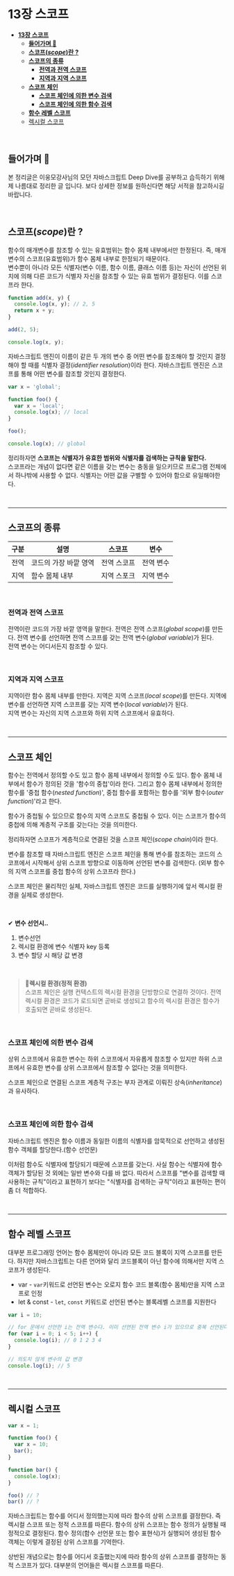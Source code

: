 # **13장 스코프**

- [**13장 스코프**](#13장-스코프)
  - [**들어가며 🎈**](#들어가며-)
  - [**스코프(_scope_)란 ?**](#스코프scope란-)
  - [**스코프의 종류**](#스코프의-종류)
    - [**전역과 전역 스코프**](#전역과-전역-스코프)
    - [**지역과 지역 스코프**](#지역과-지역-스코프)
  - [**스코프 체인**](#스코프-체인)
    - [**스코프 체인에 의한 변수 검색**](#스코프-체인에-의한-변수-검색)
    - [**스코프 체인에 의한 함수 검색**](#스코프-체인에-의한-함수-검색)
  - [**함수 레벨 스코프**](#함수-레벨-스코프)
  - [렉시컬 스코프](#렉시컬-스코프)


<br>

## **들어가며 🎈**

본 정리글은 이웅모강사님의 모던 자바스크립트 Deep Dive를 공부하고 습득하기 위해 제 나름대로 정리한 글 입니다. 보다 상세한 정보를 원하신다면 해당 서적을 참고하시길 바랍니다.

<br>

## **스코프(_scope_)란 ?**

함수의 매개변수를 참조할 수 있는 유효범위는 함수 몸체 내부에서만 한정된다. 즉, 매개변수의 스코프(유효범위)가 함수 몸체 내부로 한정되기 때문이다.  
변수뿐이 아니라 모든 식별자(변수 이름, 함수 이름, 클래스 이름 등)는 자신이 선언된 위치에 의해 다른 코드가 식별자 자신을 참조할 수 있는 유효 범위가 결정된다. 이를 스코프라 한다.

```javascript
function add(x, y) {
  console.log(x, y); // 2, 5
  return x + y;
}

add(2, 5);

console.log(x, y);
```

자바스크립트 엔진이 이름이 같은 두 개의 변수 중 어떤 변수를 참조해야 할 것인지 결정해야 할 때를 식별자 결정(_identifier resolution_)이라 한다. 자바스크립트 엔진은 스코프를 통해 어떤 변수를 참조할 것인지 결정한다.

```javascript
var x = 'global';

function foo() {
  var x = 'local';
  console.log(x); // local
}

foo();

console.log(x); // global
```

정리하자면 **스코프는 식별자가 유효한 범위와 식별자를 검색하는 규칙을 말한다.**  
스코프라는 개념이 없다면 같은 이름을 갖는 변수는 충동을 일으키므로 프로그램 전체에서 하나밖에 사용할 수 없다. 식별자는 어떤 값을 구별할 수 있어야 함으로 유일해야한다.

<br>

---

## **스코프의 종류**

| 구분 | <center>설명</center> | <center>스코프</center> | <center>변수</center> |
| ---- | --------------------- | ----------------------- | --------------------- |
| 전역 | 코드의 가장 바깥 영역 | 전역 스코프             | 전역 변수             |
| 지역 | 함수 몸체 내부        | 지역 스포크             | 지역 변수             |

<br>

### **전역과 전역 스코프**

전역이란 코드의 가장 바깥 영역을 말한다. 전역은 전역 스코프(_global scope_)를 만든다.
전역 변수를 선언하면 전역 스코프를 갖는 전역 변수(_global variable_)가 된다.  
전역 변수는 어디서든지 참조할 수 있다.

<br>

### **지역과 지역 스코프**

지역이란 함수 몸체 내부를 만한다. 지역은 지역 스코프(_local scope_)를 만든다. 지역에 변수를 선언하면 지역 스코프를 갖는 지역 변수(_local variable_)가 된다.  
지역 변수는 자신의 지역 스코프와 하위 지역 스코프에서 유효하다.

<br>

---

## **스코프 체인**

함수는 전역에서 정의할 수도 있고 함수 몸체 내부에서 정의할 수도 있다. 함수 몸체 내부에서 함수가 정의된 것을 '함수의 중첩'이라 한다. 그리고 함수 몸체 내부에서 정의한 함수를 '중첩 함수(_nested function_)', 중첩 함수를 포함하는 함수를 '외부 함수(_outer function_)'라고 한다.

함수가 중첩될 수 있으므로 함수의 지역 스코프도 중첩될 수 있다. 이는 스코프가 함수의 중첩에 의해 계층적 구조를 갖는다는 것을 의미한다.

정리하자면 스코프가 계층적으로 연결된 것을 스코프 체인(_scope chain_)이라 한다.

변수를 참조할 때 자바스크립트 엔진은 스코프 체인을 통해 변수를 참조하는 코드의 스코프에서 시작해서 상위 스코프 방향으로 이동하며 선언된 변수를 검색한다. (외부 함수의 지역 스코프를 중첩 함수의 상위 스코프라 한다.)

스코프 체인은 물리적인 실체, 자바스크립트 엔진은 코드를 실행하기에 앞서 렉시컬 환경을 실제로 생성한다.

<br>

✔ **변수 선언시..**

1. 변수선언
2. 렉시컬 환경에 변수 식별자 key 등록
3. 변수 할당 시 해당 값 변경

<br>

> **📄렉시컬 환경(정적 환경)**  
> 스코프 체인은 실행 컨텍스트의 렉시컬 환경을 단방향으로 연결하 것이다. 전역 렉시컬 환경은 코드가 로드되면 곧바로 생성되고 함수의 렉시컬 환경은 함수가 호출되면 곧바로 생성된다.

<br>

### **스코프 체인에 의한 변수 검색**

상위 스코프에서 유효한 변수는 하위 스코프에서 자유롭게 참조할 수 있지만 하위 스코프에서 유효한 변수를 상위 스코프에서 참조할 수 없다는 것을 의미한다.

스코프 체인으로 연결된 스코프 계층적 구조는 부자 관계로 이뤄진 상속(_inheritance_)과 유사하다.

<br>

### **스코프 체인에 의한 함수 검색**

자바스크립트 엔진은 함수 이름과 동일한 이름의 식별자를 암묵적으로 선언하고 생성된 함수 객체를 할당한다.(함수 선언문)

이처럼 함수도 식별자에 할당되기 때문에 스코프를 갖는다. 사실 함수는 식별자에 함수 객체가 할당된 것 외에는 일반 변수와 다를 바 없다. 따라서 스코프를 "변수를 검색할 때 사용하는 규칙"이라고 표현하기 보다는 "식별자를 검색하는 규칙"이라고 표현하는 편이 좀 더 적합하다.

<br>

---

## **함수 레벨 스코프**

대부분 프로그래밍 언어는 함수 몸체만이 아니라 모든 코드 블록이 지역 스코프를 만든다. 하지만 자바스크립트는 다른 언어와 달리 코드블록이 아닌 함수에 의해서만 지역 스코프가 생성된다.

- var - `var`키워드로 선언된 변수는 오로지 함수 코드 블록(함수 몸체)만을 지역 스코프로 인정
- let & const - `let`, `const` 키워드로 선언된 변수는 블록레벨 스코프를 지원한다

```javascript
var i = 10;

// for 문에서 선언한 i는 전역 변수다. 이미 선연된 전역 변수 i가 있으므로 중복 선언된다.
for (var i = 0; i < 5; i++) {
  console.log(i); // 0 1 2 3 4
}

// 의도치 않게 변수의 값 변경
console.log(i); // 5
```

<br>

---

## 렉시컬 스코프

```javascript
var x = 1;

function foo() {
  var x = 10;
  bar();
}

function bar() {
  console.log(x);
}

foo() // ?
bar() // ?
```

자바스크립트는 함수를 어디서 정의했는지에 따라 함수의 상위 스코프를 결정한다. 즉 렉시컬 스코프 또는 정적 스코프를 따른다. 함수의 상위 스코프는 함수 정의가 실행될 때 정적으로 결정된다. 함수 정의(함수 선언문 또는 함수 표현식)가 실행되어 생성된 함수 객체는 이렇게 결정된 상위 스코프를 기억한다.

상반된 개념으로는 함수를 어디서 호출했는지에 따라 함수의 상위 스코프를 결정하는 동적 스코프가 있다. 대부분의 언어들은 렉시컬 스코프를 따른다.